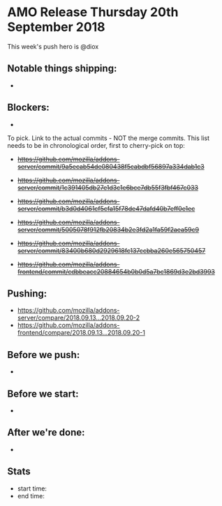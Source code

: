 # AMO Release Thursday 20th September 2018

This week's push hero is @diox

## Notable things shipping:

*

## Blockers:

*

To pick. Link to the actual commits - NOT the merge commits. This list needs
to be in chronological order, first to cherry-pick on top:

* ~~https://github.com/mozilla/addons-server/commit/9a5ecab54de080438f5cabdbf56897a334dab1c3~~
* ~~https://github.com/mozilla/addons-server/commit/1c391405db27e1d3c1e6bce7db55f3fbf467c033~~
* ~~https://github.com/mozilla/addons-server/commit/b3d0d4061cf5cfa15f78de47dafd40b7eff0e1ec~~
* ~~https://github.com/mozilla/addons-server/commit/5005078f912fb20834b2e3fd2a1fa59f2aea59c9~~
* ~~https://github.com/mozilla/addons-server/commit/83400b680d2929618fc137ccbba260e565750457~~

* ~~https://github.com/mozilla/addons-frontend/commit/cdbbeacc20884654b0b0d5a7bc1869d3e2bd3993~~

## Pushing:

* https://github.com/mozilla/addons-server/compare/2018.09.13...2018.09.20-2
* https://github.com/mozilla/addons-frontend/compare/2018.09.13...2018.09.20-1


## Before we push:

*

## Before we start:

*

## After we're done:

*

## Stats

* start time:
* end time:
